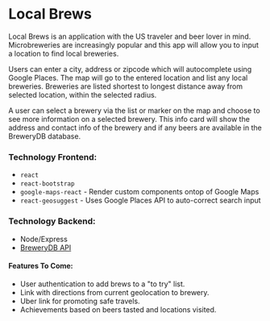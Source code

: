 # Local Brews

Local Brews is an application with the US traveler and beer lover in mind. Microbreweries are increasingly popular and this app will allow you to input a location to find local breweries.

Users can enter a city, address or zipcode which will autocomplete using Google Places. The map will go to the entered location and list any local breweries. Breweries are listed shortest to longest distance away from selected location, within the selected radius.

A user can select a brewery via the list or marker on the map and choose to see more information on a selected brewery. This info card will show the address and contact info of the brewery and if any beers are available in the BreweryDB database.


### Technology Frontend:
- `react`
- `react-bootstrap`
- `google-maps-react` - Render custom components ontop of Google Maps
- `react-geosuggest` - Uses Google Places API to auto-correct search input

### Technology Backend:
- Node/Express
- [BreweryDB API](http://www.brewerydb.com/)

#### Features To Come:
- User authentication to add brews to a "to try" list.
- Link with directions from current geolocation to brewery.
- Uber link for promoting safe travels.
- Achievements based on beers tasted and locations visited.
